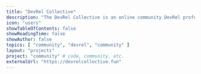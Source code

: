 ```yaml
---
title: "DevRel Collective"
description: "The DevRel Collective is an online community DevRel professionals, Community Managers, and related functions to share resources, learn best practices, support one another, and be amongst our peers."
icon: "users"
showTableOfContents: false
showReadingTime: false
showAuthor: false
topics: [ "community", "devrel", "community" ]
layout: "projects"
project: "community" # code, community, etc.
externalUrl: "https://devrelcollective.fun"
---
```

